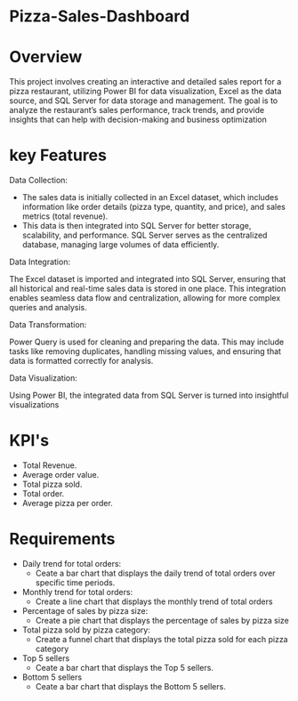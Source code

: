 # Pizza-Sales-Dashboard
# Overview
This project involves creating an interactive and detailed sales report for a pizza restaurant, utilizing Power BI for data visualization, Excel as the data source, and SQL Server for data storage and management. The goal is to analyze the restaurant’s sales performance, track trends, and provide insights that can help with decision-making and business optimization
# key Features

Data Collection:

- The sales data is initially collected in an Excel dataset, which includes information like order details (pizza type, quantity, and price), and sales metrics (total revenue).
- This data is then integrated into SQL Server for better storage, scalability, and performance. SQL Server serves as the centralized database, managing large volumes of data efficiently.

Data Integration:

The Excel dataset is imported and integrated into SQL Server, ensuring that all historical and real-time sales data is stored in one place. This integration enables seamless data flow and centralization, allowing for more complex queries and analysis.

Data Transformation:

Power Query is used for cleaning and preparing the data. This may include tasks like removing duplicates, handling missing values, and ensuring that data is formatted correctly for analysis.

Data Visualization:

Using Power BI, the integrated data from SQL Server is turned into insightful visualizations

# KPI's
-	Total Revenue.
-	Average order value.
-	Total pizza sold.
-	Total order.
-	Average pizza per order.

# Requirements
-	Daily trend for total orders:
    * Ceate a bar chart that displays the daily trend of total orders over specific time periods.
-	Monthly trend for total orders:
    * Create a line chart that displays the monthly trend of total orders
-	Percentage of sales by pizza size:
    * Create a pie chart that displays the percentage of sales by pizza size
-	Total pizza sold by pizza category:
    * Create a funnel chart that displays the total pizza sold for each pizza category
- Top 5 sellers
    * Ceate a bar chart that displays the Top 5 sellers.
- Bottom 5 sellers
    * Ceate a bar chart that displays the Bottom 5 sellers.

